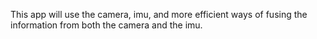 This app will use the camera, imu, and more efficient ways of fusing the information from both the camera and the imu.
